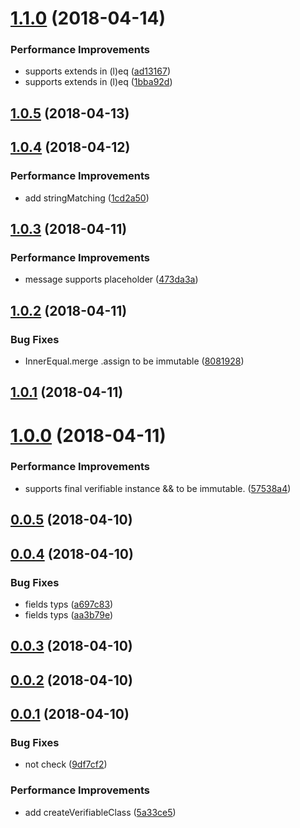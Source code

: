 <a name="1.1.0"></a>
# [1.1.0](https://github.com/imcuttle/walli/compare/v1.0.5...v1.1.0) (2018-04-14)


### Performance Improvements

* supports extends in (l)eq ([ad13167](https://github.com/imcuttle/walli/commit/ad13167))
* supports extends in (l)eq ([1bba92d](https://github.com/imcuttle/walli/commit/1bba92d))



<a name="1.0.5"></a>
## [1.0.5](https://github.com/imcuttle/walli/compare/v1.0.4...v1.0.5) (2018-04-13)



<a name="1.0.4"></a>
## [1.0.4](https://github.com/imcuttle/walli/compare/v1.0.3...v1.0.4) (2018-04-12)


### Performance Improvements

* add stringMatching ([1cd2a50](https://github.com/imcuttle/walli/commit/1cd2a50))



<a name="1.0.3"></a>
## [1.0.3](https://github.com/imcuttle/walli/compare/v1.0.2...v1.0.3) (2018-04-11)


### Performance Improvements

* message supports placeholder ([473da3a](https://github.com/imcuttle/walli/commit/473da3a))



<a name="1.0.2"></a>
## [1.0.2](https://github.com/imcuttle/walli/compare/v1.0.1...v1.0.2) (2018-04-11)


### Bug Fixes

* InnerEqual.merge .assign to be immutable ([8081928](https://github.com/imcuttle/walli/commit/8081928))



<a name="1.0.1"></a>
## [1.0.1](https://github.com/imcuttle/walli/compare/v1.0.0...v1.0.1) (2018-04-11)



<a name="1.0.0"></a>
# [1.0.0](https://github.com/imcuttle/walli/compare/v0.0.5...v1.0.0) (2018-04-11)


### Performance Improvements

* supports final verifiable instance && to be immutable. ([57538a4](https://github.com/imcuttle/walli/commit/57538a4))



<a name="0.0.5"></a>
## [0.0.5](https://github.com/imcuttle/walli/compare/v0.0.4...v0.0.5) (2018-04-10)



<a name="0.0.4"></a>
## [0.0.4](https://github.com/imcuttle/walli/compare/v0.0.3...v0.0.4) (2018-04-10)


### Bug Fixes

* fields typs ([a697c83](https://github.com/imcuttle/walli/commit/a697c83))
* fields typs ([aa3b79e](https://github.com/imcuttle/walli/commit/aa3b79e))



<a name="0.0.3"></a>
## [0.0.3](https://github.com/imcuttle/walli/compare/v0.0.2...v0.0.3) (2018-04-10)



<a name="0.0.2"></a>
## [0.0.2](https://github.com/imcuttle/walli/compare/v0.0.1...v0.0.2) (2018-04-10)



<a name="0.0.1"></a>
## [0.0.1](https://github.com/imcuttle/walli/compare/9df7cf2...v0.0.1) (2018-04-10)


### Bug Fixes

* not check ([9df7cf2](https://github.com/imcuttle/walli/commit/9df7cf2))


### Performance Improvements

* add createVerifiableClass ([5a33ce5](https://github.com/imcuttle/walli/commit/5a33ce5))



